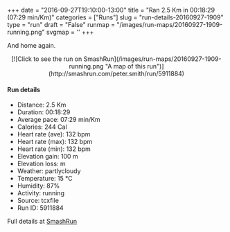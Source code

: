 +++
date = "2016-09-27T19:10:00-13:00"
title = "Ran 2.5 Km in 00:18:29 (07:29 min/Km)"
categories = ["Runs"]
slug = "run-details-20160927-1909"
type = "run"
draft = "False"
runmap = "/images/run-maps/20160927-1909-running.png"
svgmap = '<polyline points="59 0, 59 0, 58 1, 55 7, 53 11, 53 12, 54 13, 54 12, 54 13, 53 16, 52 19, 50 21, 51 22, 52 23, 55 26, 56 26, 56 29, 54 33, 53 34, 53 34, 54 35, 54 35, 53 37, 51 39, 50 41, 49 44, 47 47, 47 48, 46 49, 43 52, 43 54, 41 57, 40 58, 41 60, 41 62, 43 69, 42 71, 43 73, 44 79, 46 80, 47 80, 49 80, 51 80, 56 81, 55 82, 55 84, 53 87, 52 89, 51 90, 50 93, 46 100">'
+++

And home again. 

<!--more-->

<center>
[![Click to see the run on SmashRun](/images/run-maps/20160927-1909-running.png "A map of this run")](http://smashrun.com/peter.smith/run/5911884)
</center>

#### Run details

* Distance: 2.5 Km
* Duration: 00:18:29
* Average pace: 07:29 min/Km
* Calories: 244 Cal
* Heart rate (ave): 132 bpm
* Heart rate (max): 132 bpm
* Heart rate (min): 132 bpm
* Elevation gain: 100 m
* Elevation loss:  m
* Weather: partlycloudy
* Temperature: 15 &deg;C
* Humidity: 87%
* Activity: running
* Source: tcxfile
* Run ID: 5911884

Full details at [SmashRun](http://smashrun.com/peter.smith/run/5911884)